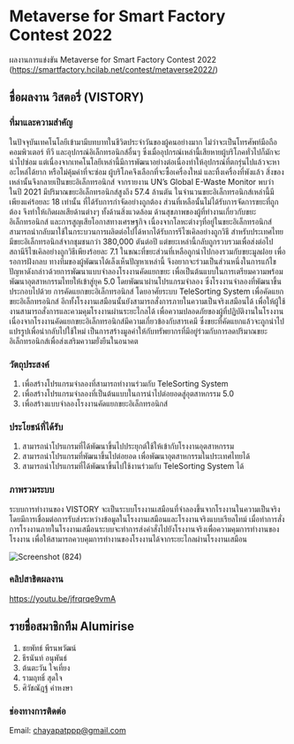 # Metaverse for Smart Factory Contest 2022 
ผลงานการแข่งขัน Metaverse for Smart Factory Contest 2022 (https://smartfactory.hcilab.net/contest/metaverse2022/)
## ชื่อผลงาน วิสตอรี่ (VISTORY)
### ที่มาและความสำคัญ
ในปัจจุบันเทคโนโลยีเข้ามามีบทบาทในชีวิตประจำวันของผู้คนอย่างมาก ไม่ว่าจะเป็นโทรศัพท์มือถือ คอมพิวเตอร์ ทีวี และอุปกรณ์อิเล็กทรอนิกส์อื่นๆ ซึ่งเมื่ออุปกรณ์เหล่านี้เสียหายผู้บริโภคทั่วไปก็มักจะนำไปซ่อม แต่เนื่องจากเทคโนโลยีเหล่านี้มีการพัฒนาอย่างต่อเนื่องทำให้อุปกรณ์ที่ตกรุ่นไปแล้วจะหาอะไหล่ได้ยาก หรือไม่คุ้มค่าที่จะซ่อม ผู้บริโภคจึงเลือกที่จะซื้อเครื่องใหม่ และทิ้งเครื่องที่พังแล้ว สิ่งของเหล่านั้นจึงกลายเป็นขยะอิเล็กทรอนิกส์ จากรายงาน UN’s Global E-Waste Monitor พบว่า ในปี 2021 มีปริมาณขยะอิเล็กทรอนิกส์สูงถึง 57.4 ล้านตัน ในจำนวนขยะอิเล็กทรอนิกส์เหล่านี้มีเพียงแค่ร้อยละ 18 เท่านั้น ที่ได้รับการกำจัดอย่างถูกต้อง ส่วนที่เหลือนั้นไม่ได้รับการจัดการขยะที่ถูกต้อง จึงทำให้เกิดผลเสียด้านต่างๆ ทั้งด้านสิ่งแวดล้อม ด้านสุขภาพของผู้ที่ทำงานเกี่ยวกับขยะอิเล็กทรอนิกส์ และการสูญเสียโอกาสทางเศรษฐกิจ เนื่องจากโลหะต่างๆที่อยู่ในขยะอิเล็กทรอนิกส์ สามารถนำกลับมาใช้ในกระบวนการผลิตต่อไปได้หากได้รับการรีไซเคิลอย่างถูกวิธี สำหรับประเทศไทยมีขยะอิเล็กทรอนิกส์จากชุมชนกว่า 380,000 ตันต่อปี แต่ขยะเหล่านี้กลับถูกรวบรวมเพื่อส่งต่อไปสถานีรีไซเคิลอย่างถูกวิธีเพียงร้อยละ 7.1 ในขณะที่ขยะส่วนที่เหลือถูกนำไปกองรวมกับขยะมูลฝอย เพื่อรอการฝังกลบ ทางทีมของผู้พัฒนาได้เล็งเห็นปัญหาเหล่านี้ จึงอยากจะร่วมเป็นส่วนหนึ่งในการแก้ไขปัญหาดังกล่าวด้วยการพัฒนาแบบจำลองโรงงานคัดแยกขยะ เพื่อเป็นต้นแบบในการเตรียมความพร้อมพัฒนาอุตสาหกรรมไทยให้เข้าสู่ยุค 5.0 โดยพัฒนาผ่านโปรแกรมจำลอง ซึ่งโรงงานจำลองที่พัฒนาขึ้นประกอบไปด้วย การคัดแยกขยะอิเล็กทรอนิกส์ โดยอาศัยระบบ TeleSorting System เพื่อคัดแยกขยะอิเล็กทรอนิกส์ อีกทั้งโรงงานเสมือนนั้นยังสามารถสั่งการภายในความเป็นจริงเสมือนได้ เพื่อให้ผู้ใช้งานสามารถสั่งการและควมคุมโรงงานผ่านระยะไกลได้ เพื่อความปลอดภัยของผู้ที่ปฏิบัติงานในโรงงาน เนื่องจากโรงงานคัดแยกขยะอิเล็กทรอนิกส์มีความเกี่ยวข้องกับสารเคมี ซึ่งขยะที่คัดแยกแล้วจะถูกนำไปแปรรูปเพื่อนำกลับไปใช้ใหม่ เป็นการสร้างมูลค่าให้กับทรัพยากรที่มีอยู่ร่วมกับการลดปริมาณขยะอิเล็กทรอนิกส์เพื่อส่งเสริมความยั่งยืนในอนาคต
### วัตถุประสงค์
1. เพื่อสร้างโปรแกรมจำลองที่สามารถทำงานร่วมกับ TeleSorting System 
2. เพื่อสร้างโปรแกรมจำลองที่เป็นต้นแบบในการนำไปต่อยอดสู่อุตสาหกรรม 5.0
3. เพื่อสร้างแบบจำลองโรงงานคัดแยกขยะอิเล็กทรอนิกส์
### ประโยชน์ที่ได้รับ
1. สามารถนำโปรแกรมที่ได้พัฒนาขึ้นไปประยุกต์ใช้ให้เข้ากับโรงงานอุตสาหกรรม
2. สามารถนำโปรแกรมที่พัฒนาขึ้นไปต่อยอด เพื่อพัฒนาอุตสาหกรรมในประเทศไทยได้
3. สามารถนำโปรแกรมที่ได้พัฒนาขึ้นไปใช้งานร่วมกับ TeleSorting System ได้
### ภาพรวมระบบ
ระบบการทำงานของ VISTORY จะเป็นระบบโรงงานเสมือนที่จำลองขึ้นจากโรงงานในความเป็นจริงโดยมีการเชื่อมต่อการรับส่งระหว่างข้อมูลในโรงงานเสมือนและโรงงานจริงแบบเรียลไทม์ เมื่อทำการสั่งการโรงงานภายในโรงงานเสมือนระบบจะทำการส่งคำสั่งไปยังโรงงานจริงเพื่อความคุมการทำงานของโรงงาน เพื่อให้สามารถควบคุมการทำงานของโรงงานได้จากระยะไกลผ่านโรงงานเสมือน

![Screenshot (824)](https://user-images.githubusercontent.com/114386015/194265047-b215087b-3905-45da-8f35-d5a3e1b482ee.png)

### คลิปสาธิตผลงาน
https://youtu.be/jfrqrqe9vmA

## รายชื่อสมาชิกทีม Alumirise
1. ชยพัทธ์ พีรนพวัฒน์
2. ธีรนันท์ อนุพันธ์
3. ต้นตะวัน ใจเที่ยง
4. รามฤทธิ์ สุดใจ
5. ศิวัชณัฎฐ์ คำหงษา 
### ช่องทางการติดต่อ
Email: chayapatppp@gmail.com 
